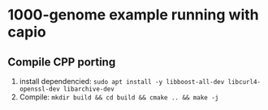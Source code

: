 # 1000-genome example running with capio

## Compile CPP porting
1) install dependencied: 
`sudo apt install -y libboost-all-dev libcurl4-openssl-dev libarchive-dev`
2) Compile: `mkdir build && cd build && cmake .. && make -j`